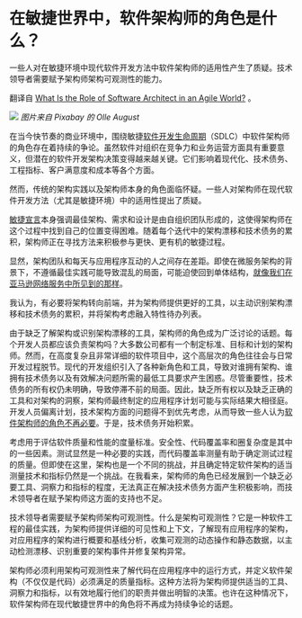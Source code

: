 # 在敏捷世界中，软件架构师的角色是什么？

一些人对在敏捷环境中现代软件开发方法中软件架构师的适用性产生了质疑。技术领导者需要赋予架构师架构可观测性的能力。

翻译自 [What Is the Role of Software Architect in an Agile World?](https://thenewstack.io/what-is-the-role-of-software-architect-in-an-agile-world/) 。

![](https://cdn.thenewstack.io/media/2023/07/4199a29c-earth-g24c9904d8_1280-1024x630.jpg)
*图片来自 Pixabay 的 Olle August*

在当今快节奏的商业环境中，围绕敏捷[软件开发生命周期](https://thenewstack.io/move-fast-and-dont-break-things-how-to-modernize-your-sdlc/)（SDLC）中软件架构师的角色存在着持续的争论。虽然软件对组织在竞争力和业务运营方面具有重要意义，但潜在的软件开发架构决策变得越来越关键。它们影响着现代化、技术债务、工程指标、客户满意度和成本等各个方面。

然而，传统的架构实践以及架构师本身的角色面临怀疑。一些人对架构师在现代软件开发方法（尤其是敏捷环境）中的适用性提出了质疑。

[敏捷宣言](https://agilemanifesto.org/principles.html)本身强调最佳架构、需求和设计是由自组织团队形成的，这使得架构师在这个过程中找到自己的位置变得困难。随着每个迭代中的架构漂移和技术债务的累积，架构师正在寻找方法来积极参与更快、更有机的敏捷过程。

显然，架构团队和每天与应用程序互动的人之间存在差距。即使在微服务架构的背景下，不遵循最佳实践可能导致混乱的局面，可能迫使回到单体结构，[就像我们在亚马逊网络服务中所见到的那样](https://thenewstack.io/return-of-the-monolith-amazon-dumps-microservices-for-video-monitoring/)。

我认为，有必要将架构转向前端，并为架构师提供更好的工具，以主动识别架构漂移和技术债务的累积，并将架构考虑融入特性待办列表。

由于缺乏了解架构或识别架构漂移的工具，架构师的角色成为广泛讨论的话题。每个开发人员都应该负责架构吗？大多数公司都有一个制定标准、目标和计划的架构师。然而，在高度复杂且非常详细的软件项目中，这个高层次的角色往往会与日常开发过程脱节。现代的开发组织引入了各种新角色和工具，导致对谁拥有架构、谁拥有技术债务以及有效解决问题所需的最低工具要求产生困惑。尽管重要性，技术债务的所有权仍未明确，导致停滞不前的局面。因此，缺乏所有权以及缺乏正确的工具和对架构的洞察，架构师最终制定的应用程序计划可能与实际结果大相径庭。开发人员偏离计划，技术架构方面的问题得不到优先考虑，从而导致一些人认为[软件架构师的角色不再必要](https://twitter.com/mipsytipsy/status/1628295050215182336)。于是，技术债务开始积累。

考虑用于评估软件质量和性能的度量标准。安全性、代码覆盖率和圈复杂度是其中的一些因素。测试显然是一种必要的实践，而代码覆盖率测量有助于确定测试过程的质量。但即使在这里，架构也是一个不同的挑战，并且确定特定软件架构的适当测量技术和指标仍然是一个挑战。在我看来，架构师的角色已经发展到一个缺乏必要工具、洞察力和指标的程度，无法真正在解决技术债务方面产生积极影响，而技术领导者在赋予架构师这方面的支持也不足。

技术领导者需要赋予架构师架构可观测性。什么是架构可观测性？它是一种软件工程的最佳实践，为架构师提供详细的可见性和上下文，了解现有应用程序的架构，对应用程序的架构进行概要和基线分析，收集可观测的动态操作和静态数据，以主动检测漂移、识别重要的架构事件并修复架构异常。

架构师必须利用架构可观测性来了解代码在应用程序中的运行方式，并定义软件架构（不仅仅是代码）必须满足的质量指标。这种方法将为架构师提供适当的工具、洞察力和指标，以有效地履行他们的职责并做出明智的决策。也许在这种情况下，软件架构师在现代敏捷世界中的角色将不再成为持续争论的话题。